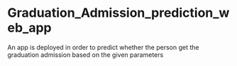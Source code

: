 # Graduation_Admission_prediction_web_app
An app is deployed in order to predict whether the person get the graduation admission based on the given parameters
